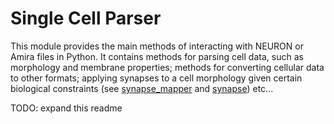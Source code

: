 # Single Cell Parser

This module provides the main methods of interacting with NEURON or Amira files in Python. It contains methods for parsing cell data, such as morphology and membrane properties; methods for converting cellular data to other formats; applying synapses to a cell morphology given certain biological constraints (see [synapse_mapper](./synapse_mapper.py) and [synapse](./synapse.py)) etc...

TODO: expand this readme